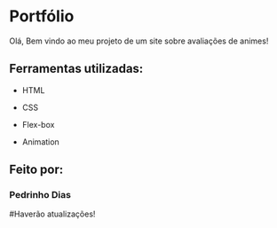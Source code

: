 # Portfólio 
Olá, Bem vindo ao meu projeto de um site sobre avaliações de animes!

## Ferramentas utilizadas:

* HTML

* CSS

* Flex-box

* Animation


## Feito por:

### Pedrinho Dias

#Haverão atualizações!
